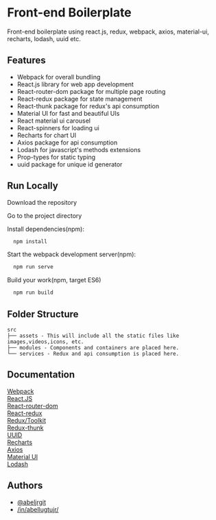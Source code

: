 # Front-end Boilerplate

Front-end boilerplate using react.js, redux, webpack, axios, material-ui, recharts, lodash, uuid etc.

## Features

- Webpack for overall bundling
- React.js library for web app development
- React-router-dom package for multiple page routing
- React-redux package for state management
- React-thunk package for redux's api consumption
- Material UI for fast and beautiful UIs
- React material ui carousel
- React-spinners for loading ui
- Recharts for chart UI
- Axios package for api consumption
- Lodash for javascript's methods extensions
- Prop-types for static typing
- uuid package for unique id generator

## Run Locally

Download the repository

Go to the project directory

Install dependencies(npm):

```bash
  npm install
```

Start the webpack development server(npm):

```bash
  npm run serve
```

Build your work(npm, target ES6)

```bash
  npm run build
```

## Folder Structure

    src
    ├── assets - This will include all the static files like images,videos,icons, etc.
    ├── modules - Components and containers are placed here.
    └── services - Redux and api consumption is placed here.

## Documentation

[Webpack](https://webpack.js.org/concepts/)  
[React.JS](https://reactjs.org/docs/getting-started.html)  
[React-router-dom](https://reactrouter.com/en/main/start/tutorial)  
[React-redux](https://react-redux.js.org/introduction/getting-started)  
[Redux/Toolkit](https://redux.js.org/introduction/getting-started)  
[Redux-thunk](https://redux.js.org/usage/writing-logic-thunks)  
[UUID](https://github.com/uuidjs/uuid#readme)  
[Recharts](https://recharts.org/en-US/)  
[Axios](https://axios-http.com/docs/intro)  
[Material UI](https://mui.com/material-ui/getting-started/overview/)  
[Lodash](https://lodash.com/docs/4.17.15)

## Authors

- [@abeljrgit](https://github.com/abeljrgit)
- [/in/abellugtujr/](https://www.linkedin.com/in/abellugtujr/)
